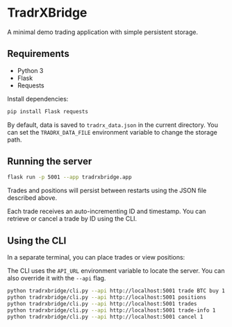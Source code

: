 # TradrXBridge

A minimal demo trading application with simple persistent storage.

## Requirements

- Python 3
- Flask
- Requests

Install dependencies:

```bash
pip install Flask requests
```

By default, data is saved to `tradrx_data.json` in the current
directory. You can set the `TRADRX_DATA_FILE` environment variable to
change the storage path.

## Running the server

```bash
flask run -p 5001 --app tradrxbridge.app
```

Trades and positions will persist between restarts using the JSON file
described above.

Each trade receives an auto-incrementing ID and timestamp. You can
retrieve or cancel a trade by ID using the CLI.

## Using the CLI

In a separate terminal, you can place trades or view positions:

The CLI uses the `API_URL` environment variable to locate the server.
You can also override it with the `--api` flag.

```bash
python tradrxbridge/cli.py --api http://localhost:5001 trade BTC buy 1 30000
python tradrxbridge/cli.py --api http://localhost:5001 positions
python tradrxbridge/cli.py --api http://localhost:5001 trades
python tradrxbridge/cli.py --api http://localhost:5001 trade-info 1
python tradrxbridge/cli.py --api http://localhost:5001 cancel 1
```
